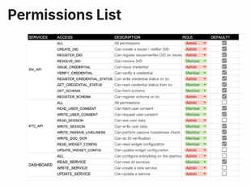 # Permissions List

<figure><img src="../../../.gitbook/assets/image (42).png" alt=""><figcaption></figcaption></figure>
